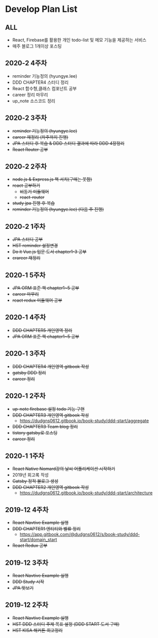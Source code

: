 # Develop Plan List

## ALL
- React, Firebase를 활용한 개인 todo-list 및 메모 기능을 제공하는 서비스
- 매주 블로그 1개이상 포스팅

## 2020-2 4주차
- reminder 기능정의 (hyungye.lee)
- DDD CHAPTER4 스터디 정리
- React 함수형,클래스 컴포넌트 공부
- career 정리 마무리
- up_note 소스코드 정리

## 2020-2 3주차
- ~~reminder 기능정의 (hyungye.lee)~~
- ~~career 재정리 (차주까지 진행)~~ 
- ~~JPA 스터디 후 복습 & DDD 스터디 결과에 따라 DDD 4장정리~~
- ~~React Router 공부~~

## 2020-2 2주차
- ~~node.js & Express.js 책 서치(구매는 못함)~~
- ~~react 공부하기~~
  - ~~비동기 미들웨어~~
  - ~~react-router~~
- ~~study jpa 진행 후 복습~~
- ~~reminder 기능정의 (hyungye.lee) (다음 주 진행)~~

## 2020-2 1주차
- ~~JPA 스터디 공부~~
- ~~HST reminder 설정변경~~
- ~~Do it Vue.js 입문 도서 chapter1-3 공부~~
- ~~crareer 재정리~~

## 2020-1 5주차
- ~~JPA ORM 표준 책 chapter1~5 공부~~
- ~~career 마무리~~
- ~~react redux 미들웨어 공부~~

## 2020-1 4주차
- ~~DDD CHAPTER5 개인영역 정리~~
- ~~JPA ORM 표준 책 chapter1~5 공부~~

## 2020-1 3주차 
- ~~DDD CHAPTER4 개인영역 gitbook 작성~~
- ~~gatsby DDD 정리~~
- ~~career 정리~~

## 2020-1 2주차
- ~~up-note firebase 설정 todo 기능 구현~~
- ~~DDD CHAPTER3 개인영역 gitbook 작성~~
  - https://dudgns0612.gitbook.io/book-study/ddd-start/aggregate
- ~~DDD CHAPTER3 Team blog 정리~~
- ~~tistory gatsby로 포스팅~~
- ~~career 정리~~

## 2020-1 1주차
- ~~React Native Nomard강의 날씨 어플리케이션 시작하기~~
- 2019년 회고록 작성
- ~~Gatsby 정적 블로그 생성~~
- ~~DDD CHAPTER2 개인영역 gitbook 작성~~
  - https://dudgns0612.gitbook.io/book-study/ddd-start/architecture

## 2019-12 4주차
- ~~React Navtive Example 실행~~
- ~~DDD CHAPTER1 엔티티와 벨류 정리~~
  - https://app.gitbook.com/@dudgns0612/s/book-study/ddd-start/domain_start
- ~~React Redux 공부~~

## 2019-12 3주차
- ~~React Navtive Example 실행~~
- ~~DDD Study 시작~~
- ~~JPA 맛보기~~

## 2019-12 2주차
- ~~React Navtive Example 실행~~
- ~~HST DDD 스터디 주제 목표 설정 (DDD START 도서 구매)~~
- ~~HST KISA 해커톤 회고정리~~
